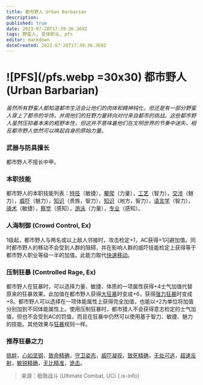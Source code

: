 ```yaml
---
title: 都市野人 Urban Barbarian
description: 
published: true
date: 2023-07-28T17:39:36.369Z
tags: 野蛮人, 变体职业, pfs
editor: markdown
dateCreated: 2023-07-28T17:39:36.369Z
---
```


# ![PFS](/pfs.webp =30x30) 都市野人 (Urban Barbarian)
*虽然所有野蛮人都知道都市生活会让他们的肉体和精神钝化，但还是有一部分野蛮人穿上了都市的华饰，并用他们的狂野力量转向对付来自都市的挑战。这些都市野人虽然压抑着本来的粗野本性，但这并不意味着他们在文明世界的节奏中迷失，相反都市野人依然可以唤起自身的原始力量。*

### 武器与防具擅长
都市野人不擅长中甲。

### 本职技能
都市野人的本职技能列表：[特技](/技能/特技)（敏捷），[攀爬](/技能/攀爬)（力量），[工艺](/技能/工艺)（智力），[交涉](/技能/交涉)（魅力），[威吓](/技能/威吓)（魅力），[知识](/技能/知识)（贵族，智力），[知识](/技能/知识)（地方，智力），[语言学](/技能/语言学)（智力），[骑术](/技能/骑术)（敏捷），[察觉](/技能/察觉)（感知），[游泳](/技能/游泳)（力量），[专业](/技能/专业)（感知）。

### 人海制御 (Crowd Control, Ex)
1级起，都市野人与两名或以上敌人邻接时，攻击检定+1，AC获得+1闪避加值。同时都市野人的移动不会受到人群的阻碍，并在影响人群的威吓技能检定上获得等于都市野人职业等级一半的加值。此能力取代[快速移动](/野蛮人#快速移动-fast-movement-ex)。

### 压制狂暴 (Controlled Rage, Ex)
都市野人在狂暴时，可以选择力量、敏捷、体质的一项属性获得+4士气加值代替原来的狂暴效果。此加值在都市野人获得[大狂暴](/野蛮人#大狂暴-greater-rage-ex)时变成+6，获得[强力狂暴](/野蛮人#强力狂暴-mighty-rage-ex)时变成+8。都市野人可以选择在一项体能属性上获得完全加值，也能以+2为单位将加值分别加到不同体能属性上。使用压制狂暴时，都市猎人不会获得意志检定的士气加值，但也不会受到AC的罚值，而且在狂暴中仍然可以使用基于智力、敏捷、魅力的技能。其他效果与[狂暴](/野蛮人#狂暴-rage-ex)规则一样。

### 推荐狂暴之力
[挑衅](/狂暴之力/挑衅)，[心如坚钢](/狂暴之力/心如坚钢)，[致命精确](/狂暴之力/致命精确)，[守卫姿态](/狂暴之力/守卫姿态)，[威吓凝视](/狂暴之力/威吓凝视)，[致死精确](/狂暴之力/致死精确)，[无处可逃](/狂暴之力/无处可逃)，[超速反射](/狂暴之力/超速反射)，[敏锐精确](/狂暴之力/敏锐精确)，[无比精准](/狂暴之力/无比精准)，[诡击](/狂暴之力/诡击)。

> 来源：极限战斗 (Ultimate Combat, UC)
{.is-info}